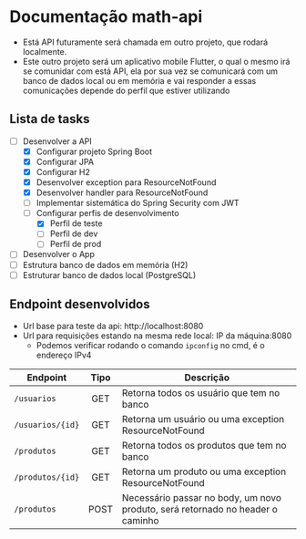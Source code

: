 # Documentação math-api

- Está API futuramente será chamada em outro projeto, que rodará localmente.
- Este outro projeto será um aplicativo mobile Flutter, o qual o mesmo irá se comunidar com está API, ela por sua vez se comunicará com um banco de dados local ou em memória e vai responder a essas comunicações depende do perfil que estiver utilizando

## Lista de tasks

- [ ] Desenvolver a API
  - [x] Configurar projeto Spring Boot
  - [x] Configurar JPA
  - [x] Configurar H2
  - [x] Desenvolver exception para ResourceNotFound
  - [x] Desenvolver handler para ResourceNotFound
  - [ ] Implementar sistemática do Spring Security com JWT
  - [ ] Configurar perfis de desenvolvimento
      - [x] Perfil de teste
      - [ ] Perfil de dev
      - [ ] Perfil de prod
- [ ] Desenvolver o App
- [ ] Estrutura banco de dados em memória (H2)
- [ ] Estruturar banco de dados local (PostgreSQL)

## Endpoint desenvolvidos

- Url base para teste da api: http://localhost:8080
- Url para requisições estando na mesma rede local: IP da máquina:8080
    - Podemos verificar rodando o comando `ipconfig` no cmd, é o endereço IPv4

| Endpoint         | Tipo  | Descrição                                                                      |
| ---------------- | :---: | ------------------------------------------------------------------------------ |
| `/usuarios`      |  GET  | Retorna todos os usuário que tem no banco                                      |
| `/usuarios/{id}` |  GET  | Retorna um usuário ou uma exception ResourceNotFound                           |
| `/produtos`      |  GET  | Retorna todos os produtos que tem no banco                                     |
| `/produtos/{id}` |  GET  | Retorna um produto ou uma exception ResourceNotFound                           |
| `/produtos`      | POST  | Necessário passar no body, um novo produto, será retornado no header o caminho |
